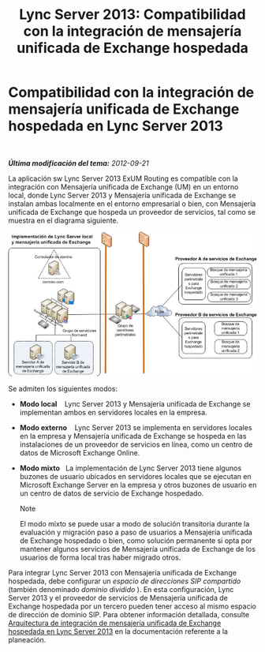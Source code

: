 ﻿---
title: 'Lync Server 2013: Compatibilidad con la integración de mensajería unificada de Exchange hospedada'
TOCTitle: Compatibilidad con la integración de mensajería unificada de Exchange hospedada
ms:assetid: c7573ec3-013c-48d9-b59b-2a5427e6da35
ms:mtpsurl: https://technet.microsoft.com/es-es/library/Gg398821(v=OCS.15)
ms:contentKeyID: 48276636
ms.date: 01/07/2017
mtps_version: v=OCS.15
ms.translationtype: HT
---

# Compatibilidad con la integración de mensajería unificada de Exchange hospedada en Lync Server 2013

 

_**Última modificación del tema:** 2012-09-21_

La aplicación sw Lync Server 2013 ExUM Routing es compatible con la integración con Mensajería unificada de Exchange (UM) en un entorno local, donde Lync Server 2013 y Mensajería unificada de Exchange se instalan ambas localmente en el entorno empresarial o bien, con Mensajería unificada de Exchange que hospeda un proveedor de servicios, tal como se muestra en el diagrama siguiente.

![Implementación local de mensajería unificada de Lync Server Exchange](images/Gg398821.d6498eb9-87ee-40f3-8ecd-852f91546590(OCS.15).jpg "Implementación local de mensajería unificada de Lync Server Exchange")

Se admiten los siguientes modos:

  - **Modo local**    Lync Server 2013 y Mensajería unificada de Exchange se implementan ambos en servidores locales en la empresa.

  - **Modo externo**    Lync Server 2013 se implementa en servidores locales en la empresa y Mensajería unificada de Exchange se hospeda en las instalaciones de un proveedor de servicios en línea, como un centro de datos de Microsoft Exchange Online.

  - **Modo mixto**   La implementación de Lync Server 2013 tiene algunos buzones de usuario ubicados en servidores locales que se ejecutan en Microsoft Exchange Server en la empresa y otros buzones de usuario en un centro de datos de servicio de Exchange hospedado.
    

    > [!NOTE]
    > El modo mixto se puede usar a modo de solución transitoria durante la evaluación y migración paso a paso de usuarios a Mensajería unificada de Exchange hospedado o bien, como solución permanente si opta por mantener algunos servicios de Mensajería unificada de Exchange de los usuarios de forma local tras haber migrado otros.



Para integrar Lync Server 2013 con Mensajería unificada de Exchange hospedada, debe configurar un *espacio de direcciones SIP compartido* (también denominado *dominio dividido* ). En esta configuración, Lync Server 2013 y el proveedor de servicios de Mensajería unificada de Exchange hospedada por un tercero pueden tener acceso al mismo espacio de dirección de dominio SIP. Para obtener información detallada, consulte [Arquitectura de integración de mensajería unificada de Exchange hospedada en Lync Server 2013](lync-server-2013-hosted-exchange-um-integration-architecture.md) en la documentación referente a la planeación.

